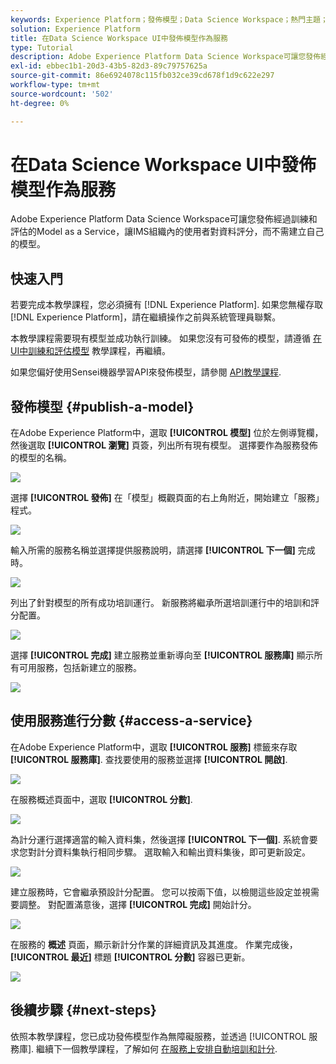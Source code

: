 ```yaml
---
keywords: Experience Platform；發佈模型；Data Science Workspace；熱門主題；服務分數
solution: Experience Platform
title: 在Data Science Workspace UI中發佈模型作為服務
type: Tutorial
description: Adobe Experience Platform Data Science Workspace可讓您發佈經過訓練和評估的Model as a Service，讓IMS組織內的使用者對資料評分，而不需建立自己的模型。
exl-id: ebbec1b1-20d3-43b5-82d3-89c79757625a
source-git-commit: 86e6924078c115fb032ce39cd678f1d9c622e297
workflow-type: tm+mt
source-wordcount: '502'
ht-degree: 0%

---
```


# 在Data Science Workspace UI中發佈模型作為服務

Adobe Experience Platform Data Science Workspace可讓您發佈經過訓練和評估的Model as a Service，讓IMS組織內的使用者對資料評分，而不需建立自己的模型。

## 快速入門

若要完成本教學課程，您必須擁有 [!DNL Experience Platform]. 如果您無權存取 [!DNL Experience Platform]，請在繼續操作之前與系統管理員聯繫。

本教學課程需要現有模型並成功執行訓練。 如果您沒有可發佈的模型，請遵循 [在UI中訓練和評估模型](./train-evaluate-model-ui.md) 教學課程，再繼續。

如果您偏好使用Sensei機器學習API來發佈模型，請參閱 [API教學課程](./publish-model-service-api.md).

## 發佈模型 {#publish-a-model}

在Adobe Experience Platform中，選取 **[!UICONTROL 模型]** 位於左側導覽欄，然後選取 **[!UICONTROL 瀏覽]** 頁簽，列出所有現有模型。 選擇要作為服務發佈的模型的名稱。

![](../images/models-recipes/publish-model/browse_model.png)

選擇 **[!UICONTROL 發佈]** 在「模型」概觀頁面的右上角附近，開始建立「服務」程式。

![](../images/models-recipes/publish-model/view_training.png)

輸入所需的服務名稱並選擇提供服務說明，請選擇 **[!UICONTROL 下一個]** 完成時。

![](../images/models-recipes/publish-model/configure_training.png)

列出了針對模型的所有成功培訓運行。 新服務將繼承所選培訓運行中的培訓和評分配置。

![](../images/models-recipes/publish-model/select_training_run.png)

選擇 **[!UICONTROL 完成]** 建立服務並重新導向至 **[!UICONTROL 服務庫]** 顯示所有可用服務，包括新建立的服務。

![](../images/models-recipes/publish-model/service_gallery.png)

## 使用服務進行分數 {#access-a-service}

在Adobe Experience Platform中，選取 **[!UICONTROL 服務]** 標籤來存取 **[!UICONTROL 服務庫]**. 查找要使用的服務並選擇 **[!UICONTROL 開啟]**.

![](../images/models-recipes/publish-model/open_service.png)

在服務概述頁面中，選取 **[!UICONTROL 分數]**.

![](../images/models-recipes/publish-model/score_service.png)

為計分運行選擇適當的輸入資料集，然後選擇 **[!UICONTROL 下一個]**. 系統會要求您對計分資料集執行相同步驟。 選取輸入和輸出資料集後，即可更新設定。

![](../images/models-recipes/publish-model/select_datasets.png)

建立服務時，它會繼承預設計分配置。 您可以按兩下值，以檢閱這些設定並視需要調整。 對配置滿意後，選擇 **[!UICONTROL 完成]** 開始計分。

![](../images/models-recipes/publish-model/scoring_configs.png)

在服務的 **概述** 頁面，顯示新計分作業的詳細資訊及其進度。 作業完成後， **[!UICONTROL 最近]** 標題 **[!UICONTROL 分數]** 容器已更新。

![](../images/models-recipes/publish-model/pending_scoring.png)

## 後續步驟 {#next-steps}

依照本教學課程，您已成功發佈模型作為無障礙服務，並透過 [!UICONTROL 服務庫]. 繼續下一個教學課程，了解如何 [在服務上安排自動培訓和計分](./schedule-models-ui.md).
